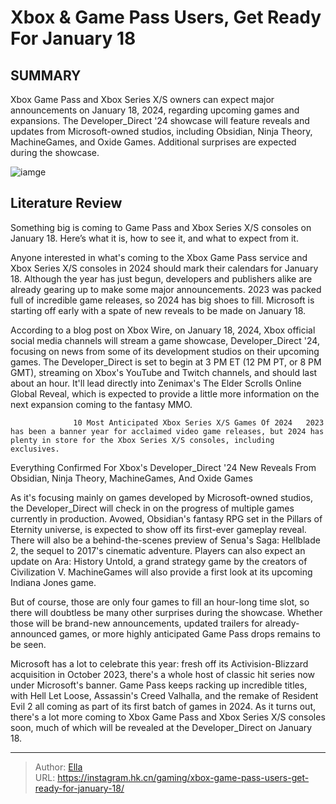 # Xbox &amp; Game Pass Users, Get Ready For January 18


## SUMMARY 



  Xbox Game Pass and Xbox Series X/S owners can expect major announcements on January 18, 2024, regarding upcoming games and expansions.   The Developer_Direct &#39;24 showcase will feature reveals and updates from Microsoft-owned studios, including Obsidian, Ninja Theory, MachineGames, and Oxide Games.   Additional surprises are expected during the showcase.  

![iamge](https://static1.srcdn.com/wordpress/wp-content/uploads/2024/01/xbox-game-pass-users-get-ready-for-january-18.jpg)

## Literature Review

Something big is coming to Game Pass and Xbox Series X/S consoles on January 18. Here’s what it is, how to see it, and what to expect from it.




Anyone interested in what&#39;s coming to the Xbox Game Pass service and Xbox Series X/S consoles in 2024 should mark their calendars for January 18. Although the year has just begun, developers and publishers alike are already gearing up to make some major announcements. 2023 was packed full of incredible game releases, so 2024 has big shoes to fill. Microsoft is starting off early with a spate of new reveals to be made on January 18.




According to a blog post on Xbox Wire, on January 18, 2024, Xbox official social media channels will stream a game showcase, Developer_Direct &#39;24, focusing on news from some of its development studios on their upcoming games. The Developer_Direct is set to begin at 3 PM ET (12 PM PT, or 8 PM GMT), streaming on Xbox&#39;s YouTube and Twitch channels, and should last about an hour. It&#39;ll lead directly into Zenimax&#39;s The Elder Scrolls Online Global Reveal, which is expected to provide a little more information on the next expansion coming to the fantasy MMO.

                  10 Most Anticipated Xbox Series X/S Games Of 2024   2023 has been a banner year for acclaimed video game releases, but 2024 has plenty in store for the Xbox Series X/S consoles, including exclusives.   


 Everything Confirmed For Xbox&#39;s Developer_Direct &#39;24 
New Reveals From Obsidian, Ninja Theory, MachineGames, And Oxide Games
         




As it&#39;s focusing mainly on games developed by Microsoft-owned studios, the Developer_Direct will check in on the progress of multiple games currently in production. Avowed, Obsidian&#39;s fantasy RPG set in the Pillars of Eternity universe, is expected to show off its first-ever gameplay reveal. There will also be a behind-the-scenes preview of Senua&#39;s Saga: Hellblade 2, the sequel to 2017&#39;s cinematic adventure. Players can also expect an update on Ara: History Untold, a grand strategy game by the creators of Civilization V. MachineGames will also provide a first look at its upcoming Indiana Jones game.

But of course, those are only four games to fill an hour-long time slot, so there will doubtless be many other surprises during the showcase. Whether those will be brand-new announcements, updated trailers for already-announced games, or more highly anticipated Game Pass drops remains to be seen.

Microsoft has a lot to celebrate this year: fresh off its Activision-Blizzard acquisition in October 2023, there&#39;s a whole host of classic hit series now under Microsoft&#39;s banner. Game Pass keeps racking up incredible titles, with Hell Let Loose, Assassin&#39;s Creed Valhalla, and the remake of Resident Evil 2 all coming as part of its first batch of games in 2024. As it turns out, there&#39;s a lot more coming to Xbox Game Pass and Xbox Series X/S consoles soon, much of which will be revealed at the Developer_Direct on January 18.






---

> Author: [Ella](https://instagram.hk.cn/)  
> URL: https://instagram.hk.cn/gaming/xbox-game-pass-users-get-ready-for-january-18/  

